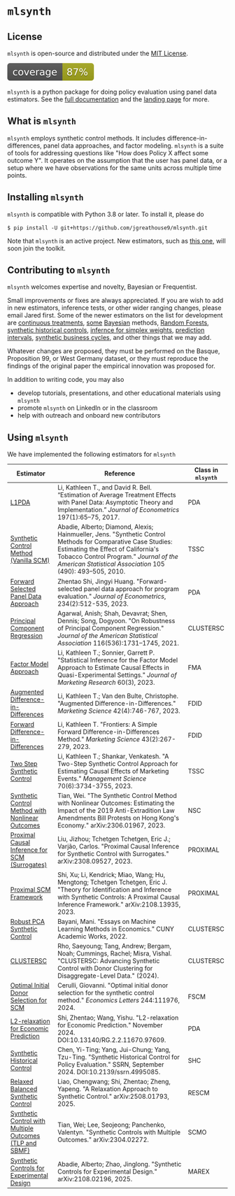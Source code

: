 #  ``mlsynth``


## License

`mlsynth` is open-source and distributed under the [MIT License](LICENSE).

![coverage](coverage.svg)

``mlsynth`` is a python package for doing policy evaluation using panel data estimators. See the [full documentation](https://mlsynth.readthedocs.io/) and the [landing page](https://jgreathouse9.github.io/mlsynth/webdir/mlsynthlanding.html) for more.


## What is  ``mlsynth``
 ``mlsynth`` employs synthetic control methods. It includes difference-in-differences, panel data approaches, and factor modeling.  ``mlsynth`` is a suite of tools for addressing questions like "How does Policy X affect some outcome Y". It operates on the assumption that the user has panel data, or a setup where we have observations for the same units across multiple time points.

## Installing  ``mlsynth``
 ``mlsynth`` is compatible with Python 3.8 or later. To install it, please do

    $ pip install -U git+https://github.com/jgreathouse9/mlsynth.git


Note that  ``mlsynth`` is an active project. New estimators, such as [this one](https://doi.org/10.48550/arXiv.2006.07691), will soon join the toolkit.

## Contributing to ``mlsynth``

``mlsynth`` welcomes expertise and novelty, Bayesian or Frequentist.

Small improvements or fixes are always appreciated. If you are wish to add in new estimators,
inference tests, or other wider ranging changes, please email Jared first. Some of the newer 
estimators on the list for development are [continuous treatments](https://doi.org/10.1080/07350015.2021.1927743), [some](https://economics.mit.edu/sites/default/files/inline-files/_Factor_Bayesian_SC_0.pdf) [Bayesian](https://arxiv.org/pdf/2503.06454) methods, [Random Forests](https://onlinelibrary.wiley.com/doi/abs/10.1002/jae.3123), [synthetic historical controls](https://papers.ssrn.com/sol3/papers.cfm?abstract_id=4995085), [infernce for simplex weights](https://arxiv.org/pdf/2501.15692), [prediction intervals](https://doi.org/10.1002/jae.3134), [synthetic business cycles](https://arxiv.org/pdf/2505.22388), and other things that we may add.

Whatever changes are proposed, they must be performed on the Basque, Proposition 99, or West Germany dataset, or they must reproduce the findings of the original paper the empirical innovation was proposed for.

In addition to writing code, you may also

- develop tutorials, presentations, and other educational materials using ``mlsynth``
- promote ``mlsynth`` on LinkedIn or in the classroom
- help with outreach and onboard new contributors


    
## Using  ``mlsynth``
We have implemented the following estimators for  ``mlsynth``  

| Estimator                                                                                   | Reference                                                                                                                                                                                                                                                 | Class in `mlsynth` |
| ------------------------------------------------------------------------------------------- | --------------------------------------------------------------------------------------------------------------------------------------------------------------------------------------------------------------------------------------------------------- | ------------------ |
| [L1PDA](https://doi.org/10.1016/j.jeconom.2016.01.011)                                      | Li, Kathleen T., and David R. Bell. “Estimation of Average Treatment Effects with Panel Data: Asymptotic Theory and Implementation.” *Journal of Econometrics* 197(1):65–75, 2017.                                                                        | PDA                |
| [Synthetic Control Method (Vanilla SCM)](https://doi.org/10.1198/jasa.2009.ap08746)         | Abadie, Alberto; Diamond, Alexis; Hainmueller, Jens. "Synthetic Control Methods for Comparative Case Studies: Estimating the Effect of California's Tobacco Control Program." *Journal of the American Statistical Association* 105 (490): 493–505, 2010. | TSSC               |
| [Forward Selected Panel Data Approach](https://doi.org/10.1016/j.jeconom.2021.04.009)       | Zhentao Shi, Jingyi Huang. "Forward-selected panel data approach for program evaluation." *Journal of Econometrics*, 234(2):512-535, 2023.                                                                                                                | PDA                |
| [Principal Component Regression](https://doi.org/10.1080/01621459.2021.1928513)             | Agarwal, Anish; Shah, Devavrat; Shen, Dennis; Song, Dogyoon. "On Robustness of Principal Component Regression." *Journal of the American Statistical Association* 116(536):1731–1745, 2021.                                                               | CLUSTERSC          |
| [Factor Model Approach](https://doi.org/10.1177/00222437221137533)                          | Li, Kathleen T.; Sonnier, Garrett P. "Statistical Inference for the Factor Model Approach to Estimate Causal Effects in Quasi-Experimental Settings." *Journal of Marketing Research* 60(3), 2023.                                                        | FMA                |
| [Augmented Difference-in-Differences](https://doi.org/10.1287/mksc.2022.1406)               | Li, Kathleen T.; Van den Bulte, Christophe. "Augmented Difference-in-Differences." *Marketing Science* 42(4):746-767, 2023.                                                                                                                               | FDID               |
| [Forward Difference-in-Differences](https://doi.org/10.1287/mksc.2022.1406)                 | Li, Kathleen T. "Frontiers: A Simple Forward Difference-in-Differences Method." *Marketing Science* 43(2):267-279, 2023.                                                                                                                                  | FDID               |
| [Two Step Synthetic Control](https://doi.org/10.1287/mnsc.2023.4878)                        | Li, Kathleen T.; Shankar, Venkatesh. "A Two-Step Synthetic Control Approach for Estimating Causal Effects of Marketing Events." *Management Science* 70(6):3734-3755, 2023.                                                                               | TSSC               |
| [Synthetic Control Method with Nonlinear Outcomes](https://arxiv.org/abs/2306.01967)        | Tian, Wei. "The Synthetic Control Method with Nonlinear Outcomes: Estimating the Impact of the 2019 Anti-Extradition Law Amendments Bill Protests on Hong Kong's Economy." arXiv:2306.01967, 2023.                                                        | NSC                |
| [Proximal Causal Inference for SCM (Surrogates)](https://arxiv.org/abs/2308.09527)          | Liu, Jizhou; Tchetgen Tchetgen, Eric J.; Varjão, Carlos. "Proximal Causal Inference for Synthetic Control with Surrogates." arXiv:2308.09527, 2023.                                                                                                       | PROXIMAL           |
| [Proximal SCM Framework](https://arxiv.org/abs/2108.13935)                                  | Shi, Xu; Li, Kendrick; Miao, Wang; Hu, Mengtong; Tchetgen Tchetgen, Eric J. "Theory for Identification and Inference with Synthetic Controls: A Proximal Causal Inference Framework." arXiv:2108.13935, 2023.                                             | PROXIMAL           |
| [Robust PCA Synthetic Control](https://academicworks.cuny.edu/gc_etds/4984)                 | Bayani, Mani. "Essays on Machine Learning Methods in Economics." CUNY Academic Works, 2022.                                                                                                                                                               | CLUSTERSC          |
| [CLUSTERSC](https://doi.org/10.48550/arXiv.2503.21629)                                      | Rho, Saeyoung; Tang, Andrew; Bergam, Noah; Cummings, Rachel; Misra, Vishal. "CLUSTERSC: Advancing Synthetic Control with Donor Clustering for Disaggregate-Level Data." (2024).                                                                           | CLUSTERSC          |
| [Optimal Initial Donor Selection for SCM](https://doi.org/10.1016/j.econlet.2024.111976)    | Cerulli, Giovanni. "Optimal initial donor selection for the synthetic control method." *Economics Letters* 244:111976, 2024.                                                                                                                              | FSCM               |
| [L2-relaxation for Economic Prediction](https://doi.org/10.13140/RG.2.2.11670.97609)        | Shi, Zhentao; Wang, Yishu. "L2-relaxation for Economic Prediction." November 2024. DOI:10.13140/RG.2.2.11670.97609.                                                                                                                                       | PDA                |
| [Synthetic Historical Control](https://ssrn.com/abstract=4995085)                           | Chen, Yi-Ting; Yang, Jui-Chung; Yang, Tzu-Ting. "Synthetic Historical Control for Policy Evaluation." SSRN, September 2024. DOI:10.2139/ssrn.4995085.                                                                                                     | SHC                |
| [Relaxed Balanced Synthetic Control](https://arxiv.org/abs/2508.01793)                      | Liao, Chengwang; Shi, Zhentao; Zheng, Yapeng. "A Relaxation Approach to Synthetic Control." arXiv:2508.01793, 2025.                                                                                                                                       | RESCM              |
| [Synthetic Control with Multiple Outcomes (TLP and SBMF)](https://arxiv.org/abs/2304.02272) | Tian, Wei; Lee, Seojeong; Panchenko, Valentyn. "Synthetic Controls with Multiple Outcomes." arXiv:2304.02272.                                                                                                                                             | SCMO               |
| [Synthetic Controls for Experimental Design](https://arxiv.org/abs/2108.02196)              | Abadie, Alberto; Zhao, Jinglong. "Synthetic Controls for Experimental Design." arXiv:2108.02196, 2025.                                                                                                                                                    | MAREX              |


